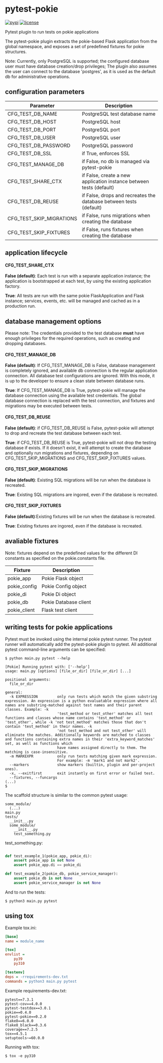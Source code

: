 # pytest-pokie

[![pypi](https://img.shields.io/pypi/v/pytest-pokie.svg)](https://pypi.org/project/pytest-pokie/)
[![license](https://img.shields.io/pypi/l/pytest-pokie.svg)](https://git.oddbit.org/OddBit/pytest-pokie/src/branch/master/LICENSE)


Pytest plugin to run tests on pokie applications

The pytest-pokie plugin extracts the pokie-based Flask application from the global namespace, and exposes a set
of predefined fixtures for pokie structures.

Note: Currently, only PostgreSQL is supported; the configured database user must have database creation/drop privileges;
The plugin also assumes the user can connect to the database 'postgres', as it is used as the default db for administrative
operations.

## configuration parameters

| Parameter            | Description                                                         |
|----------------------|---------------------------------------------------------------------|
| CFG_TEST_DB_NAME     | PostgreSQL test database name                                       |
| CFG_TEST_DB_HOST     | PostgreSQL host                                                     |
| CFG_TEST_DB_PORT     | PostgreSQL port                                                     |
| CFG_TEST_DB_USER     | PostgreSQL user                                                     |
| CFG_TEST_DB_PASSWORD | PostgreSQL password                                                 |
| CFG_TEST_DB_SSL      | if True, enforces SSL                                               |
| CFG_TEST_MANAGE_DB      | if False, no db is managed via pytest-pokie                         |
| CFG_TEST_SHARE_CTX      | if False, create a new application instance between tests (default) |
| CFG_TEST_DB_REUSE | if False, drops and recreates the database between tests (default)  |
| CFG_TEST_SKIP_MIGRATIONS | if False, runs migrations when creating the database                |
| CFG_TEST_SKIP_FIXTURES | if False, runs fixtures when creating the database                  |

## application lifecycle

#### CFG_TEST_SHARE_CTX

**False (default)**: Each test is run with a separate application instance; the application is bootstrapped at each test, by using
the existing application factory.

**True**: All tests are run with the same pokie FlaskApplication and Flask instance; services, events, etc. will be managed
and cached as in a production run.


## database management options

Please note: The credentials provided to the test database **must** have enough privileges for the required operations,
such as creating and dropping databases.


#### CFG_TEST_MANAGE_DB

**False (default)**: If CFG_TEST_MANAGE_DB is False, database management is completely ignored, and available db connection is the regular
application connection. All database test configurations are ignored. With this mode, it is up to the developer to ensure a clean state between database runs.

**True**: If CFG_TEST_MANAGE_DB is True, pytest-pokie will manage the database connection using the available test credentials.
The global database connection is replaced with the test connection, and fixtures and migrations may be executed between
tests.

#### CFG_TEST_DB_REUSE

**False (default)**: if CFG_TEST_DB_REUSE is False, pytest-pokie will attempt to drop and recreate the test database between each test.

**True**: if CFG_TEST_DB_REUSE is True, pytest-pokie will not drop the testing database if exists. If it doesn't exist, it
will attempt to create the database and optionally run migrations and fixtures, depending on CFG_TEST_SKIP_MIGRATIONS and
CFG_TEST_SKIP_FIXTURES values.


#### CFG_TEST_SKIP_MIGRATIONS 

**False (default)**: Existing SQL migrations will be run when the database is recreated.

**True**: Existing SQL migrations are ingored, even if the database is recreated.

#### CFG_TEST_SKIP_FIXTURES

**False (default)**:Existing fixtures will be run when the database is recreated.

**True**: Existing fixtures are ingored, even if the database is recreated.


## avaliable fixtures

Note: fixtures depend on the predefined values for the different DI constants as specified on the pokie.constants
file.

|Fixture| Description          |
|---|----------------------|
|pokie_app| Pokie Flask object   |
|pokie_config| Pokie Config object  |
|pokie_di| Pokie Di object      |
|pokie_db| Pokie Database client |
|pokie_client| Flask test client    | 

## writing tests for pokie applications

Pytest must be invoked using the internal pokie pytest runner. The pytest runner will automatically add the pytest-pokie
plugin to pytest. All additional pytest command-line arguments can be specified:

```shell
$ python main.py pytest --help

[Pokie] Running pytest with: ['--help']
usage: main.py [options] [file_or_dir] [file_or_dir] [...]

positional arguments:
  file_or_dir

general:
  -k EXPRESSION         only run tests which match the given substring expression. An expression is a python evaluatable expression where all names are substring-matched against test names and their parent classes. Example: -k
                        'test_method or test_other' matches all test functions and classes whose name contains 'test_method' or 'test_other', while -k 'not test_method' matches those that don't contain 'test_method' in their names. -k
                        'not test_method and not test_other' will eliminate the matches. Additionally keywords are matched to classes and functions containing extra names in their 'extra_keyword_matches' set, as well as functions which
                        have names assigned directly to them. The matching is case-insensitive.
  -m MARKEXPR           only run tests matching given mark expression.
                        For example: -m 'mark1 and not mark2'.
  --markers             show markers (builtin, plugin and per-project ones).
  -x, --exitfirst       exit instantly on first error or failed test.
  --fixtures, --funcargs
(...)
$
```

The scaffold structure is similar to the common pytest usage:

```shell
some_module/
  (...)
main.py
tests/
  __init__.py
  some_module/
    __init__.py
    test_something.py  
```

test_something.py:
```python

def test_example_1(pokie_app, pokie_di):
    assert pokie_app is not None
    assert pokie_app.di == pokie_di

def test_example_2(pokie_db, pokie_service_manager):
    assert pokie_db is not None
    assert pokie_service_manager is not None
```

And to run the tests:

```shell
$ python3 main.py pytest
```

## using tox

Example tox.ini:

```ini
[base]
name = module_name

[tox]
envlist =
    py39
    py310

[testenv]
deps = -rrequirements-dev.txt
commands = python3 main.py pytest
```

Example requirements-dev.txt:

```shell
pytest==7.3.1
pytest-cov==4.0.0
pytest-testdox==3.0.1
pokie==0.4.0
pytest-pokie==0.2.0
flake8==6.0.0
flake8_black==0.3.6
coverage==7.2.5
tox==4.5.1
setuptools~=60.0.0
```

Running with tox:

```shell
$ tox -e py310
```
